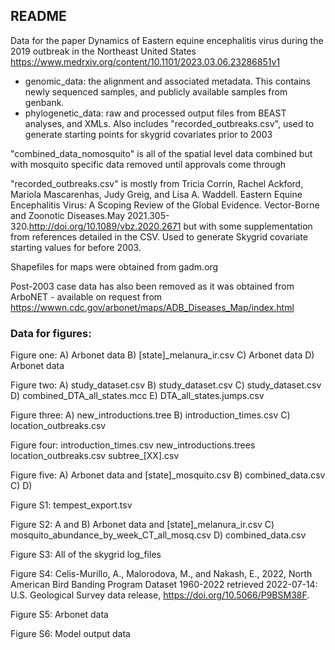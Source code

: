 ## README

Data for the paper Dynamics of Eastern equine encephalitis virus during the 2019 outbreak in the Northeast United States 
https://www.medrxiv.org/content/10.1101/2023.03.06.23286851v1

- genomic_data: the alignment and associated metadata. This contains newly sequenced samples, and publicly available samples from genbank.
- phylogenetic_data: raw and processed output files from BEAST analyses, and XMLs. Also includes "recorded_outbreaks.csv", used to generate starting points for skygrid covariates prior to 2003

"combined_data_nomosquito" is all of the spatial level data combined but with mosquito specific data removed until approvals come through

"recorded_outbreaks.csv" is mostly from Tricia Corrin, Rachel Ackford, Mariola Mascarenhas, Judy Greig, and Lisa A. Waddell.
Eastern Equine Encephalitis Virus: A Scoping Review of the Global Evidence.
Vector-Borne and Zoonotic Diseases.May 2021.305-320.http://doi.org/10.1089/vbz.2020.2671
but with some supplementation from references detailed in the CSV. Used to generate Skygrid covariate starting values for before 2003.

Shapefiles for maps were obtained from gadm.org

Post-2003 case data has also been removed as it was obtained from ArboNET - available on request from https://wwwn.cdc.gov/arbonet/maps/ADB_Diseases_Map/index.html

### Data for figures:
Figure one:
A) Arbonet data
B) [state]_melanura_ir.csv
C) Arbonet data
D) Arbonet data

Figure two:
A) study_dataset.csv
B) study_dataset.csv
C) study_dataset.csv
D) combined_DTA_all_states.mcc
E) DTA_all_states.jumps.csv

Figure three:
A) new_introductions.tree
B) introduction_times.csv
C) location_outbreaks.csv

Figure four:
introduction_times.csv
new_introductions.trees
location_outbreaks.csv
subtree_[XX].csv 

Figure five:
A) Arbonet data and [state]_mosquito.csv
B) combined_data.csv
C)
D)

Figure S1:
tempest_export.tsv

Figure S2:
A and B) Arbonet data and [state]_melanura_ir.csv
C) mosquito_abundance_by_week_CT_all_mosq.csv
D) combined_data.csv

Figure S3:
All of the skygrid log_files

Figure S4:
Celis-Murillo, A., Malorodova, M., and Nakash, E., 2022, North American Bird Banding Program Dataset 1960-2022 retrieved 2022-07-14: U.S. Geological Survey data release, https://doi.org/10.5066/P9BSM38F.
 
Figure S5:
Arbonet data

Figure S6: 
Model output data





